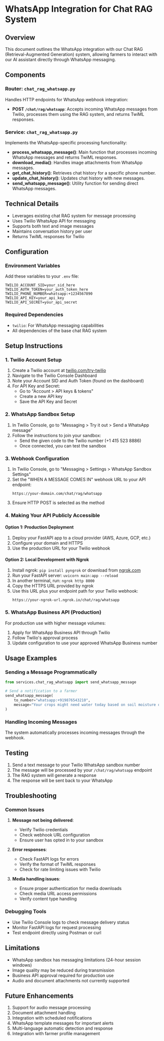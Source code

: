 # WhatsApp Integration for Chat RAG System

## Overview
This document outlines the WhatsApp integration with our Chat RAG (Retrieval-Augmented Generation) system, allowing farmers to interact with our AI assistant directly through WhatsApp messaging.

## Components

### Router: `chat_rag_whatsapp.py`
Handles HTTP endpoints for WhatsApp webhook integration:
- **POST `/chat/rag/whatsapp`**: Accepts incoming WhatsApp messages from Twilio, processes them using the RAG system, and returns TwiML responses.

### Service: `chat_rag_whatsapp.py`
Implements the WhatsApp-specific processing functionality:
- **process_whatsapp_message()**: Main function that processes incoming WhatsApp messages and returns TwiML responses.
- **download_media()**: Handles image attachments from WhatsApp messages.
- **get_chat_history()**: Retrieves chat history for a specific phone number.
- **update_chat_history()**: Updates chat history with new messages.
- **send_whatsapp_message()**: Utility function for sending direct WhatsApp messages.

## Technical Details
- Leverages existing chat RAG system for message processing
- Uses Twilio WhatsApp API for messaging
- Supports both text and image messages
- Maintains conversation history per user
- Returns TwiML responses for Twilio

## Configuration

### Environment Variables
Add these variables to your `.env` file:
```
TWILIO_ACCOUNT_SID=your_sid_here
TWILIO_AUTH_TOKEN=your_auth_token_here
TWILIO_PHONE_NUMBER=whatsapp:+1234567890
TWILIO_API_KEY=your_api_key
TWILIO_API_SECRET=your_api_secret
```

### Required Dependencies
- `twilio`: For WhatsApp messaging capabilities
- All dependencies of the base chat RAG system

## Setup Instructions

### 1. Twilio Account Setup
1. Create a Twilio account at [twilio.com/try-twilio](https://www.twilio.com/try-twilio)
2. Navigate to the Twilio Console Dashboard
3. Note your Account SID and Auth Token (found on the dashboard)
4. For API Key and Secret:
   - Go to "Account > API keys & tokens"
   - Create a new API key
   - Save the API Key and Secret

### 2. WhatsApp Sandbox Setup
1. In Twilio Console, go to "Messaging > Try it out > Send a WhatsApp message"
2. Follow the instructions to join your sandbox:
   - Send the given code to the Twilio number (+1 415 523 8886)
   - Once connected, you can test the sandbox

### 3. Webhook Configuration
1. In Twilio Console, go to "Messaging > Settings > WhatsApp Sandbox Settings"
2. Set the "WHEN A MESSAGE COMES IN" webhook URL to your API endpoint:
   ```
   https://your-domain.com/chat/rag/whatsapp
   ```
3. Ensure HTTP POST is selected as the method

### 4. Making Your API Publicly Accessible

#### Option 1: Production Deployment
1. Deploy your FastAPI app to a cloud provider (AWS, Azure, GCP, etc.)
2. Configure your domain and HTTPS
3. Use the production URL for your Twilio webhook

#### Option 2: Local Development with Ngrok
1. Install ngrok: `pip install pyngrok` or download from [ngrok.com](https://ngrok.com)
2. Run your FastAPI server: `uvicorn main:app --reload`
3. In another terminal, run: `ngrok http 8000`
4. Copy the HTTPS URL provided by ngrok
5. Use this URL plus your endpoint path for your Twilio webhook:
   ```
   https://your-ngrok-url.ngrok.io/chat/rag/whatsapp
   ```

### 5. WhatsApp Business API (Production)
For production use with higher message volumes:
1. Apply for WhatsApp Business API through Twilio
2. Follow Twilio's approval process
3. Update configuration to use your approved WhatsApp Business number

## Usage Examples

### Sending a Message Programmatically
```python
from services.chat_rag_whatsapp import send_whatsapp_message

# Send a notification to a farmer
send_whatsapp_message(
    to_number="whatsapp:+919876543210",
    message="Your crops might need water today based on soil moisture data."
)
```

### Handling Incoming Messages
The system automatically processes incoming messages through the webhook.

## Testing
1. Send a text message to your Twilio WhatsApp sandbox number
2. The message will be processed by your `/chat/rag/whatsapp` endpoint
3. The RAG system will generate a response
4. The response will be sent back to your WhatsApp

## Troubleshooting

### Common Issues
1. **Message not being delivered**:
   - Verify Twilio credentials
   - Check webhook URL configuration
   - Ensure user has opted in to your sandbox

2. **Error responses**:
   - Check FastAPI logs for errors
   - Verify the format of TwiML responses
   - Check for rate limiting issues with Twilio

3. **Media handling issues**:
   - Ensure proper authentication for media downloads
   - Check media URL access permissions
   - Verify content type handling

### Debugging Tools
- Use Twilio Console logs to check message delivery status
- Monitor FastAPI logs for request processing
- Test endpoint directly using Postman or curl

## Limitations
- WhatsApp sandbox has messaging limitations (24-hour session windows)
- Image quality may be reduced during transmission
- Business API approval required for production use
- Audio and document attachments not currently supported

## Future Enhancements
1. Support for audio message processing
2. Document attachment handling
3. Integration with scheduled notifications
4. WhatsApp template messages for important alerts
5. Multi-language automatic detection and response
6. Integration with farmer profile management 